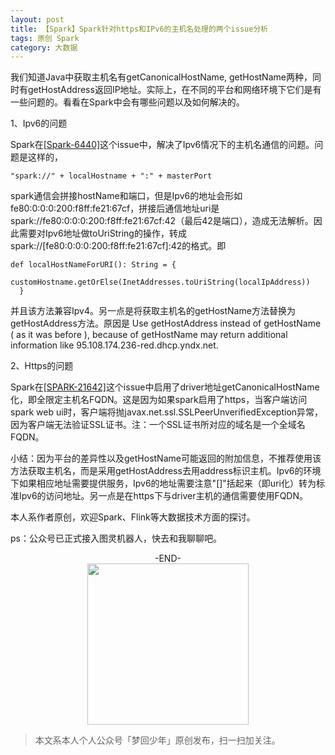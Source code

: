 ```yaml
---
layout: post
title: 【Spark】Spark针对https和IPv6的主机名处理的两个issue分析
tags: 原创 Spark
category: 大数据
---
```


我们知道Java中获取主机名有getCanonicalHostName, getHostName两种，同时有getHostAddress返回IP地址。实际上，在不同的平台和网络环境下它们是有一些问题的。看看在Spark中会有哪些问题以及如何解决的。

1、Ipv6的问题

Spark在[[Spark-6440]](https://github.com/apache/spark/pull/5424)这个issue中，解决了Ipv6情况下的主机名通信的问题。问题是这样的，

```
"spark://" + localHostname + ":" + masterPort
```

spark通信会拼接hostName和端口，但是Ipv6的地址会形如fe80:0:0:0:200:f8ff:fe21:67cf，拼接后通信地址uri是spark://fe80:0:0:0:200:f8ff:fe21:67cf:42（最后42是端口），造成无法解析。因此需要对Ipv6地址做toUriString的操作，转成spark://[fe80:0:0:0:200:f8ff:fe21:67cf]:42的格式。即

```
def localHostNameForURI(): String = {
    customHostname.getOrElse(InetAddresses.toUriString(localIpAddress))
  }
```

并且该方法兼容Ipv4。另一点是将获取主机名的getHostName方法替换为getHostAddress方法。原因是 Use getHostAddress instead of getHostName ( as it was before ), because of getHostName may return additional information like 95.108.174.236-red.dhcp.yndx.net.

2、Https的问题

Spark在[[SPARK-21642]](https://github.com/apache/spark/pull/18846)这个issue中启用了driver地址getCanonicalHostName化，即全限定主机名FQDN。这是因为如果spark启用了https，当客户端访问spark web ui时，客户端将抛javax.net.ssl.SSLPeerUnverifiedException异常，因为客户端无法验证SSL证书。注：一个SSL证书所对应的域名是一个全域名FQDN。

小结：因为平台的差异性以及getHostName可能返回的附加信息，不推荐使用该方法获取主机名，而是采用getHostAddress去用address标识主机。Ipv6的环境下如果相应地址需要提供服务，Ipv6的地址需要注意"[]"括起来（即uri化）转为标准Ipv6的访问地址。另一点是在https下与driver主机的通信需要使用FQDN。

本人系作者原创，欢迎Spark、Flink等大数据技术方面的探讨。

ps：公众号已正式接入图灵机器人，快去和我聊聊吧。

<center>-END-</center>

<div align="center">
<img src="http://rann.cc/assets/img/qrcode-logo.png" width="258" height="258" />
</div>

> 本文系本人个人公众号「梦回少年」原创发布，扫一扫加关注。